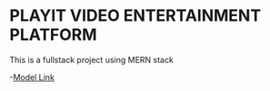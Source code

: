 # PLAYIT VIDEO ENTERTAINMENT PLATFORM

This is a fullstack project using MERN stack

-[Model Link](https://www.youtube.com/redirect?event=video_description&redir_token=QUFFLUhqbk1qTjZGNVVvcFQwalQtSjhEc1BPX1IxNThOQXxBQ3Jtc0ttR0tNbGRJQ0hwcmhRUFk4MV9waDNEUVJ2TnQyNWlnRlRNRmpGOFJRWkF4VmNUM0ZudGduVDg5VmNwY3ZRQzRpTUdyVTJuZ3ppMnRXcXB1bDlxUU5aQWVhOGxjUzNIekRlLXMwRXltNDVza2MyVFBnTQ&q=https%3A%2F%2Fapp.eraser.io%2Fworkspace%2FYtPqZ1VogxGy1jzIDkzj%3Forigin%3Dshare&v=9B4CvtzXRpc)
